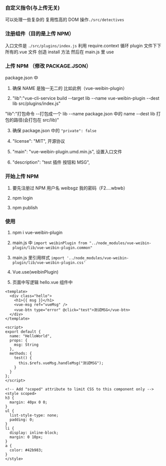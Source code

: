 ### 自定义指令(与上传无关)

可以处理一些复杂的 复用性高的 DOM 操作`./src/detectives`

### 注册组件（目的是上传 NPM）

入口文件是 `./src/plugins/index.js` 利用 require.context 循环 plugin 文件下下所有的.vue 文件 创造 install 方法 然后在 main.js 里 use

### 上传 NPM （修改 PACKAGE.JSON）

package.json 中

1. 确保 NAME 是独一无二的 比如此例（vue-weibin-plugin）

2. "lib":"vue-cli-service build --target lib --name vue-weibin-plugin --dest lib src/plugins/index.js"

"lib":"打包命令 --打包成一个 lib --name package.json 中的 name --dest lib 打包的路径(会打包在 src/lib)"

3. 确保 package.json 中的 `"private": false`

4. "license": "MIT", 开源协议

5. "main": "vue-weibin-plugin.umd.min.js", 设置入口文件

6. "description": "test 插件 按钮和 MSG",

### 开始上传 NPM

1. 要先注册过 NPM 用户名 weibsgz 我的密码（F2....wbwb）

2. npm login

3. npm publish

### 使用

1. npm i vue-weibin-plugin

2. main.js 中 `import weibinPlugin from "../node_modules/vue-weibin-plugin/lib/vue-weibin-plugin.common"`

3. main.js 里引用样式 `import '../node_modules/vue-weibin-plugin/lib/vue-weibin-plugin.css'`

4. Vue.use(weibinPlugin)

5. 页面中写逻辑 hello.vue 组件中

```
<template>
  <div class="hello">
    <h1>{{ msg }}</h1>
    <vue-msg ref="vueMsg" />
    <vue-btn type="error" @click="test">测试MSG</vue-btn>
  </div>
</template>

<script>
export default {
  name: "HelloWorld",
  props: {
    msg: String
  },
  methods: {
    test() {
      this.$refs.vueMsg.handleMsg("测试MSG");
    }
  }
};
</script>

<!-- Add "scoped" attribute to limit CSS to this component only -->
<style scoped>
h3 {
  margin: 40px 0 0;
}
ul {
  list-style-type: none;
  padding: 0;
}
li {
  display: inline-block;
  margin: 0 10px;
}
a {
  color: #42b983;
}
</style>


```
